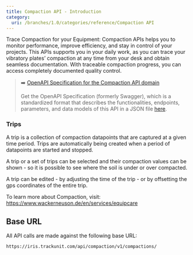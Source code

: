 ```yaml
---
title: Compaction API - Introduction
category:
  uri: /branches/1.0/categories/reference/Compaction API
---
```


Trace Compaction for your Equipment: Compaction APIs helps you to monitor performance, improve efficiency, and stay in control of your projects.
This APIs supports you in your daily work, as you can trace your vibratory plates’ compaction at any time from your desk and obtain seamless documentation.
With traceable compaction progress, you can access completely documented quality control.

> ➡️ [OpenAPI Specification for the Compaction API domain](https://developers.trackunit.com/openapi/compaction-api.json)
>
> Get the OpenAPI Specification (formerly Swagger), which is a standardized format that describes the functionalities, endpoints, parameters, and data models of this API in a JSON file [here](https://developers.trackunit.com/openapi/compaction-api.json).


### Trips
A trip is a collection of compaction datapoints that are captured at a given time period. Trips are automatically being created when a period of datapoints are started and stopped.

A trip or a set of trips can be selected and their compaction values can be shown - so it is possible to see where the soil is under or over compacted.

A trip can be edited - by adjusting the time of the trip - or by offsetting the gps coordinates of the entire trip.

To learn more about Compaction, visit:
https://www.wackerneuson.de/en/services/equipcare


## Base URL

All API calls are made against the following base URL:

`https://iris.trackunit.com/api/compaction/v1/compactions/`
